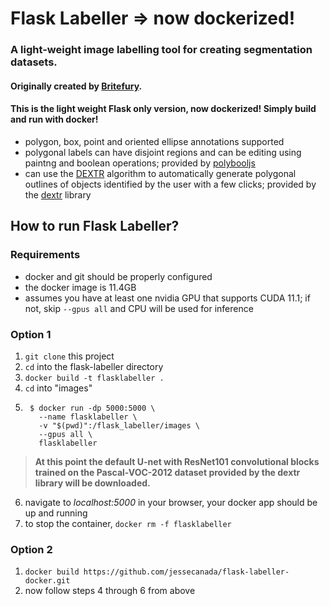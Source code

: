 # Flask Labeller => now dockerized!

### A light-weight image labelling tool for creating segmentation datasets.
#### Originally created by [Britefury](https://github.com/Britefury/django-labeller).
#### This is the light weight Flask only version, now dockerized! Simply build and run with docker!

- polygon, box, point and oriented ellipse annotations supported
- polygonal labels can have disjoint regions and can be editing using paintng and boolean operations; provided by
  [polybooljs](https://github.com/voidqk/polybooljs)
- can use the [DEXTR](http://people.ee.ethz.ch/~cvlsegmentation/dextr/) algorithm to automatically generate
  polygonal outlines of objects identified by the user with a few clicks; provided by the
  [dextr](https://github.com/Britefury/dextr) library
  
## How to run Flask Labeller?
### Requirements
- docker and git should be properly configured
- the docker image is 11.4GB
- assumes you have at least one nvidia GPU that supports CUDA 11.1; if not, skip `--gpus all` and CPU will be used for inference

### Option 1
1. `git clone` this project
2. `cd` into the flask-labeller directory
3. `docker build -t flasklabeller .`
4. `cd` into "images"
5. ```shell script
    $ docker run -dp 5000:5000 \
      --name flasklabeller \
      -v "$(pwd)":/flask_labeller/images \
      --gpus all \
      flasklabeller
    ```
> **At this point the default U-net with ResNet101 convolutional blocks trained on the Pascal-VOC-2012 dataset provided by the dextr library will be downloaded.**

6. navigate to <i>localhost:5000</i> in your browser, your docker app should be up and running
7. to stop the container, `docker rm -f flasklabeller`

### Option 2
1. `docker build https://github.com/jessecanada/flask-labeller-docker.git`
2. now follow steps 4 through 6 from above